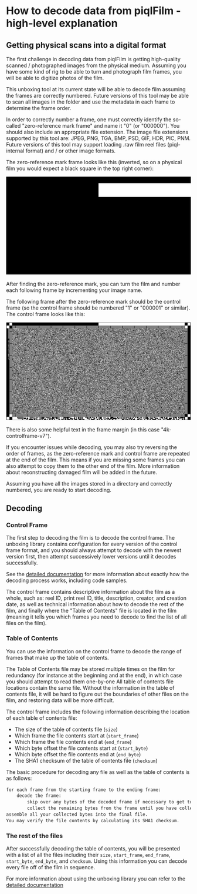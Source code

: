 # How to decode data from piqlFilm - high-level explanation

## Getting physical scans into a digital format

The first challenge in decoding data from piqlFilm is getting high-quality
scanned / photographed images from the physical medium. Assuming you have some
kind of rig to be able to turn and photograph film frames, you will be able to
digitize photos of the film.

This unboxing tool at its current state will be able to decode film assuming the
frames are correctly numbered. Future versions of this tool may be able to scan
all images in the folder and use the metadata in each frame to determine the
frame order.

In order to correctly number a frame, one must correctly identify the so-called
"zero-reference mark frame" and name it "0" (or "000000"). You should also
include an appropriate file extension. The image file extensions supported by
this tool are: JPEG, PNG, TGA, BMP, PSD, GIF, HDR, PIC, PNM. Future versions of
this tool may support loading .raw film reel files (piql-internal format) and /
or other image formats.

The zero-reference mark frame looks like this (inverted, so on a physical film
you would expect a black square in the top right corner):

<!-- Generated with `convert dep/ivm_testdata/reel/png/000000.png -resize 1024x540 doc/i
mg/zero_reference_mark.webp` -->

![Zero-reference Mark](img/zero_reference_mark.webp)

After finding the zero-reference mark, you can turn the film and number each
following frame by incrementing your image name.

The following frame after the zero-reference mark should be the control frame
(so the control frame should be numbered "1" or "000001" or similar). The
control frame looks like this:

<!-- Generated with `convert dep/ivm_testdata/reel/png/000001.png -resize 1024x540 doc/i
mg/control_frame.webp` -->

![Control Frame](img/control_frame.webp)

There is also some helpful text in the frame margin (in this case
"4k-controlframe-v7").

If you encounter issues while decoding, you may also try reversing the order of
frames, as the zero-reference mark and control frame are repeated at the end of
the film. This means if you are missing some frames you can also attempt to copy
them to the other end of the film. More information about reconstructing damaged
film will be added in the future.

Assuming you have all the images stored in a directory and correctly numbered,
you are ready to start decoding.

## Decoding

### Control Frame

The first step to decoding the film is to decode the control frame. The unboxing
library contains configuration for every version of the control frame format,
and you should always attempt to decode with the newest version first, then
attempt successively lower versions until it decodes successfully.

See the [detailed documentation](DETAILED.md) for more information about exactly
how the decoding process works, including code samples.

The control frame contains descriptive information about the film as a whole,
such as: reel ID, print reel ID, title, description, creator, and creation date,
as well as technical information about how to decode the rest of the film, and
finally where the "Table of Contents" file is located in the film (meaning it
tells you which frames you need to decode to find the list of all files on the
film).

### Table of Contents

You can use the information on the control frame to decode the range of frames
that make up the table of contents.

The Table of Contents file may be stored multiple times on the film for
redundancy (for instance at the beginning and at the end), in which case you
should attempt to read them one-by-one All table of contents file locations
contain the same file. Without the information in the table of contents file, it
will be hard to figure out the boundaries of other files on the film, and
restoring data will be more difficult.

The control frame includes the following information describing the location of
each table of contents file:

- The size of the table of contents file (`size`)
- Which frame the file contents start at (`start_frame`)
- Which frame the file contents end at (`end_frame`)
- Which byte offset the file contents start at (`start_byte`)
- Which byte offset the file contents end at (`end_byte`)
- The SHA1 checksum of the table of contents file (`checksum`)

The basic procedure for decoding any file as well as the table of contents is as
follows:

```txt
for each frame from the starting frame to the ending frame:
    decode the frame:
        skip over any bytes of the decoded frame if necessary to get to the `start_byte`
        collect the remaining bytes from the frame until you have collected all bytes up to the `size` of the table of contents (in total)
assemble all your collected bytes into the final file.
You may verify the file contents by calculating its SHA1 checksum.
```

### The rest of the files

After successfully decoding the table of contents, you will be presented with a
list of all the files including their `size`, `start_frame`, `end_frame`,
`start_byte`, `end_byte`, and `checksum`. Using this information you can decode
every file off of the film in sequence.

For more information about using the unboxing library you can refer to the
[detailed documentation](DETAILED.md)
